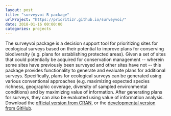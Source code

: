 ```yaml
---
layout: post
title: "surveyvoi R package"
urlProject: "https://prioritizr.github.io/surveyvoi/"
date: 2018-01-16 00:00:00
categories: projects
---
```


The surveyvoi package is a decision support tool for prioritizing sites for ecological surveys based on their potential to improve plans for conserving biodiversity (e.g. plans for establishing protected areas). Given a set of sites that could potentially be acquired for conservation management -- wherein some sites have previously been surveyed and other sites have not -- this package provides functionality to generate and evaluate plans for additional surveys. Specifically, plans for ecological surveys can be generated using various conventional approaches (e.g. maximizing expected species richness, geographic coverage, diversity of sampled environmental conditions) and by maximizing value of information. After generating plans for surveys, they can also be evaluated using value of information analysis. Download the [official version from CRAN](https://cran.r-project.org/web/packages/survyevoi/index.html), or the [developmental version from GitHub](https://github.com/prioritizr/surveyvoi).
